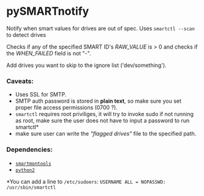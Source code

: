 # pySMARTnotify
Notify when smart values for drives are out of spec. Uses `smartctl --scan` to detect drives

Checks if any of the specified SMART ID's *RAW_VALUE* is > 0 and checks if the *WHEN_FAILED* field is not "-".

Add drives you want to skip to the ignore list ('dev/something').

### Caveats:
  - Uses SSL for SMTP.
  - SMTP auth password is stored in **plain text**, so make sure you set proper file access permissions (0700 ?).
  - `smartctl` requires root priviliges, it will try to invoke sudo if not running as root, make sure the user does not have to input a password to run smartctl\*
  - make sure user can write the *"flagged drives"* file to the specified path.

### Dependencies:
  - [`smartmontools`](https://www.smartmontools.org/)
  - [`python2`](https://www.python.org)


\*You can add a line to `/etc/sudoers`:
`USERNAME ALL = NOPASSWD: /usr/sbin/smartctl`

